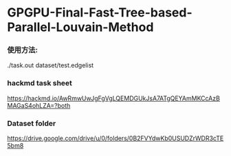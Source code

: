 # GPGPU-Final-Fast-Tree-based-Parallel-Louvain-Method


### 使用方法:
./task.out dataset/test.edgelist 


### hackmd task sheet
https://hackmd.io/AwRmwUwJgFgVgLQEMDGUkJsA7ATgQEYAmMKCcAzBMAGaS4ohLZA=?both

### Dataset folder
https://drive.google.com/drive/u/0/folders/0B2FVYdwKb0USUDZrWDR3cTE5bm8
